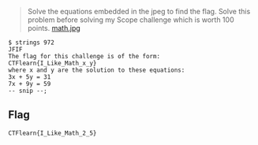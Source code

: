 > Solve the equations embedded in the jpeg to find the flag. Solve this problem before solving my Scope challenge which is worth 100 points.
> [math.jpg](https://ctflearn.com/challenge/download/972)


```
$ strings 972
JFIF
The flag for this challenge is of the form:
CTFlearn{I_Like_Math_x_y}
where x and y are the solution to these equations:
3x + 5y = 31
7x + 9y = 59
-- snip --;
```
## Flag
```
CTFlearn{I_Like_Math_2_5}
```
